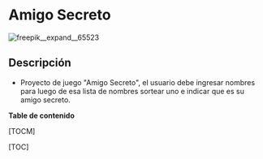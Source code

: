 # Amigo Secreto

![freepik__expand__65523](https://github.com/user-attachments/assets/7d48ff75-a6b2-437a-81ef-9b59ceab8d79)

## Descripción
- Proyecto de juego "Amigo Secreto", el usuario debe ingresar nombres para luego de esa lista de nombres sortear uno e indicar que es su amigo secreto.

**Table de contenido**

[TOCM]

[TOC]

